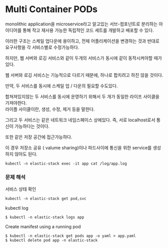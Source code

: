 # Multi Container PODs
monolithic application을 microservice라고 알고있는 서브-컴포넌트로 분리하는 아이디어를 통해 작고 재사용 가능한 독립적인 코드 세트를 개발하고 배포할 수 있다.

이러한 구조는 스케일 업다운에 용이하고, 전체 어플리케이션을 변경하는 것과 반대로 요구사항을 각 서비스별로 수정가능하다.

하지만, 웹 서버와 로깅 서비스와 같이 두개의 서비스가 동시에 같이 동작시켜야할 때가 있다.
 
웹 서버와 로깅 서비스는 기능적으로 다르기 때문에, 하나로 합치려고 하진 않을 것이다.

만약, 두 서비스를 동시에 스케일 업 / 다운의 필요할 수도있다.

합쳐져있지않는 두 서비스를 동시에 운영하기 위해서 두 개가 동일한 라이프 사이클을 가져야한다.  
라이플 사이클이란, 생성, 수정, 제거 등을 말한다.

그리고 두 서비스는 같은 네트워크 네임스페이스 상에있다.  즉, 서로 localhost로서 통신이 가능하다는 것이다.

또한 같은 저장 공간에 접근가능하다.

이 경우 저장소 공유 ( valume sharing)이나 파드사이에 통신을 위한 service를 생성하지 않아도 된다.

```
kubectl -n elastic-stack exec -it app cat /log/app.log
```

### 문제 해석
서비스 상태 확인
```
kubectl -n elastic-stack get pod,svc
```

kubectl log
```
$ kubectl -n elastic-stack logs app
```

Create manifest using a running pod
```
$ kubectl -n elastic-stack get pods app -o yaml > app.yaml
$ kubectl delete pod app -n elastic-stack
```
